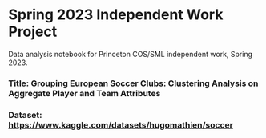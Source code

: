 # Spring 2023 Independent Work Project
Data analysis notebook for Princeton COS/SML independent work, Spring 2023.

### Title: Grouping European Soccer Clubs: Clustering Analysis on Aggregate Player and Team Attributes
### Dataset: https://www.kaggle.com/datasets/hugomathien/soccer
